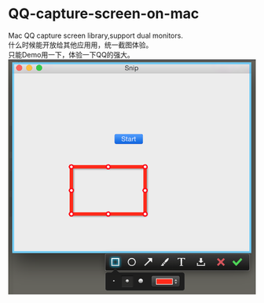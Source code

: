# QQ-capture-screen-on-mac
Mac QQ capture screen library,support dual monitors.
<br>
什么时候能开放给其他应用用，统一截图体验。
<br>
只能Demo用一下，体验一下QQ的强大。
<br>
<img src="snapshot.png"></img>

